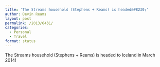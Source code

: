 ```yaml
---
title: 'The Streams household (Stephens + Reams) is headed&#8230;'
author: Devin Reams
layout: post
permalink: /2013/6431/
categories:
  - Personal
  - Travel
format: status
---
```

The Streams household (Stephens + Reams) is headed to Iceland in March 2014!